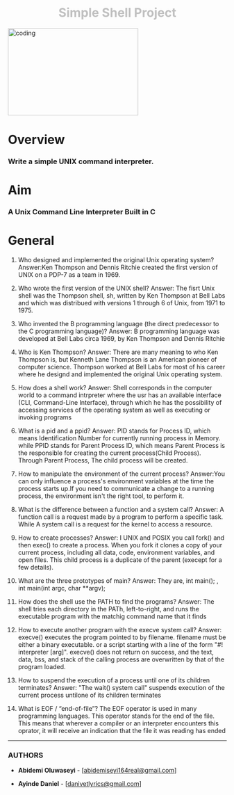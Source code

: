 <h1 align="center"><font color="silver"> Simple Shell Project</font> </h1>

<Img align="center" alt="coding" width="300" height="200" src="https://phoneky.co.uk/thumbs/screensavers/down/nature/seashell_2x1ahulf.gif">


<h1 align="left"> Overview </h1>



<h3 align="left"> Write a simple <bold>UNIX</bold> command interpreter.


<h1> Aim </h1>


<h3>A Unix Command Line Interpreter Built in C<h3>

<h1>General</h1>

1. Who designed and implemented the original Unix operating system? Answer:Ken Thompson and Dennis Ritchie created the first version of UNIX on a PDP-7 as a team in 1969.

2. Who wrote the first version of the UNIX shell? Answer: The fisrt Unix shell was the Thompson shell, sh, written by Ken Thompson at Bell Labs and which was distribued with versions 1 through 6 of Unix, from 1971 to 1975.

3. Who invented the B programming language (the direct predecessor to the C programming language)? Answer: B programming language was developed at Bell Labs circa 1969, by Ken Thompson and Dennis Ritchie

4. Who is Ken Thompson? Answer: There are many meaning to who Ken Thompson is, but Kenneth Lane Thompson is an American pioneer of computer science. Thompson worked at Bell Labs for most of his career where he designd and implemented the original Unix operating system.

5. How does a shell work? Answer: Shell corresponds in the computer world to a command intrpreter where the usr has an available interface (CLI, Command-Line Interface), through which he has the possibility of accessing services of the operating system as well as executing or invoking programs

6. What is a pid and a ppid? Answer: PID stands for Process ID, which means Identification Number for currently running process in Memory. while PPID stands for Parent Process ID, which means Parent Process is the responsible for creating the current process(Child Process). Through Parent Process, The child process will be created.

7. How to manipulate the environment of the current process? Answer:You can only influence a process's environment variables at the time the process starts up.If you need to communicate a change to a running process, the environment isn't the right tool, to perform it.

8. What is the difference between a function and a system call? Answer: A function call is a request made by a program to perform a specific task. While A system call is a request for the kernel to access a resource.

9. How to create processes? Answer: I UNIX and POSIX you call fork() and then exec() to create a process. When you fork it clones a copy of your current process, including all data, code, environment variables, and open files. This child process is a duplicate of the parent (execept for a few details).

10. What are the three prototypes of main? Answer: They are, int main(); , int main(int argc, char **argv);

11. How does the shell use the PATH to find the programs? Answer: The shell tries each directory in the PATh, left-to-right, and runs the executable program with the matchig command name that it finds

12. How to execute another program with the execve system call? Answer: execve() executes the program pointed to by filename. filename must be either a binary executable. or a script starting with a line of the form "#! interpreter [arg]". execve() does not return on success, and the text, data, bss, and stack of the calling process are overwritten by that of the program loaded.

13. How to suspend the execution of a process until one of its children terminates? Answer: "The wait() system call" suspends execution of the current process untilone of its children terminates

14. What is EOF / “end-of-file”? The EOF operator is used in many programming languages. This operator stands for the end of the file. This means that wherever a compiler or an interpreter encounters this oprator, it will receive an indication that the file it was reading has ended

---
### AUTHORS
* **Abidemi Oluwaseyi** - [abidemiseyi164real@gmail.com]

* **Ayinde Daniel** - [danivetlyrics@gmail.com]
